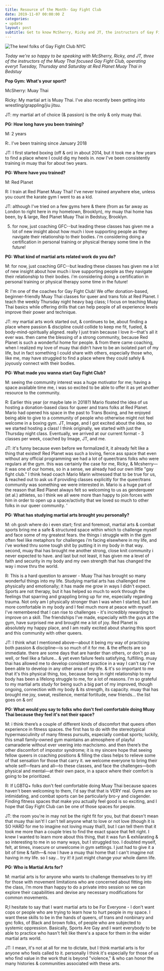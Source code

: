 ```yaml
---
title: Resource of the Month- Gay Fight Club 
date: 2019-11-07 00:00:00 Z
categories:
- update
layout: post
subtitle: Get to know McSherry, Ricky and JT, the instructors of Gay Fight Club!
---
```


![The kewl folks of Gay Fight Club NYC](/assets/)

 _Today we're so happy to be speaking with McSherry, Ricky, and JT, three of the instructors of the Muay Thai focused Gay Fight Club, operating everyt Tuesday, Thursday and Saturday at Red Planet Muay Thai in Bedstuy_
 
 **Pop Gym: What's your sport?**
 
McSherry: Muay Thai 

Ricky: My martial art is Muay Thai. I've also recently been getting into wrestling/grappling/jiu jitsu.

JT: my martial art of choice (& passion) is the only & only muay thai.

**PG: How long have you been training?**

M: 2 years

R:. I've been training since January 2018

JT: I first started boxing (off & on) in about 2014, but it took me a few years to find a place where I could dig my heels in. now I've been consistently training in muay thai for about two years.

**PG: Where have you trained?**

M: Red Planet 

R: I train at Red Planet Muay Thai! I've never trained anywhere else, unless you count the karate gym I went to as a kid.

JT:  although I've tried on a few gyms here & there (from as far away as London to right here in my hometown, Brooklyn), my muay thai home has been, by & large, Red Planet Muay Thai in Bedstuy, Brooklyn. 

5. for now, just coaching GFC--but leading these classes has given me a lot of new insight about how much i love supporting people as they navigate their relationship to their bodies. i'm considering doing a certification in personal training or physical therapy some time in the future!

**PG: What kind of martial arts related work do you do?**

M: for now, just coaching GFC--but leading these classes has given me a lot of new insight about how much i love supporting people as they navigate their relationship to their bodies. i'm considering doing a certification in personal training or physical therapy some time in the future!

R: I'm one of the coaches for Gay Fight Club! We offer donation-based, beginner-friendly Muay Thai classes for queer and trans folx at Red Planet. I teach the weekly Thursday night heavy bag class; I focus on teaching Muay Thai basics while offering drills that can help people of all experience levels improve their power and technique. 

JT: my martial arts work started out, & continues to be, about finding a place where passion & discipline could collide to keep me fit, fueled, & body-mind-spiritually aligned. really I just train because I love it—that's all it ever was. then came the blessing of a strong community, because Red Planet is such a wonderful home for people. & from there came coaching, when I realized my love of muay thai didn't have to be an isolated part of my life, but in fact something I could share with others, especially those who, like me, may have struggled to find a place where they could safely & joyously connect with their bodies.


**PG: What made you wanna start Gay Fight Club?**

M: seeing the community interest was a huge motivator for me; having a space available time me, i was so excited to be able to offer it as yet another resource to the community.

R: Earlier this year (or maybe late in 2018?) Mario floated the idea of us hosting a donation-based class for queer and trans folks at Red Planet. Mario had opened his space in the past to Trans Boxing, and he enjoyed being able to give to a community of people who otherwise might not feel welcome in a boxing gym. JT, Image, and I got excited about the idea, so we started hosting a class! I think originally, we started with just the Thursday night class. Eventually, we arrived at our current format - 3 classes per week, coached by Image, JT, and me.

JT: it's funny because even before we formalized it, it already felt like a thing that existed! Red Planet was such a loving, fierce ass space that even without any official programming we had a lot of queer/trans folks who were regulars at the gym. this was certainly the case for me, Ricky, & Mcsherry—it was one of our homes, so in a sense, we already had our own little "gay fight club." I think head coach Mario Marin witnessed that to be true for us, & reached out to ask us if providing classes explicitly for the queer/trans community was something we were interested in. Mario is a huge part of the reason that Red Planet always felt so welcoming to us as genderqueer (et al.) athletes, so I think we all were more than happy to join forces with him in order to open up a space/activity that we loved so much to other folks in our queer community. '

**PG: What has studying martial arts brought you personally?**

M: oh gosh where do i even start; first and foremost, martial arts & combat sports bring me a safe & structured space within which to challenge myself and face some of my greatest fears. the things i struggle with in the gym often feel like metaphors for challenges i’m facing elsewhere in my life, and i’ve worked thru some tough shit by putting it in my body in that way. second, muay thai has brought me another strong, close knit community i never expected to have. and last but not least, it has given me a level of faith and security in my body and my own strength that has changed the way i move thru the world. 

R: This is a hard question to answer - Muay Thai has brought so many wonderful things into my life. Studying martial arts has challenged me physically and emotionally; it has made me grow in ways I didn't expect. Sports are not therapy, but it has helped so much to work through the feelings that sparring and grappling bring up for me, especially regarding trauma. Not only am I physically stronger than I was when I started, but I am more comfortable in my body and I feel much more at peace with myself. I've remembered that I can rise to challenges - it's incredibly rewarding to improve on a skill. The friendships I've made, especially with the guys at the gym, have surprised me and brought me a lot of joy. Red Planet is absolutely my happy place, and I am really excited about sharing this sport and this community with other queers.

JT: I think what I mentioned above—about it being my way of practicing both passion & discipline—is so much of it for me. & the effects are so immediate. there are some days that are harder than others, or don't go as well, or feel like a failure... & yet even failure feels satisfying, fulfilling. muay thai has allowed me to develop consistent practice in a way I can't say I've been able to develop in any other area of my life. & it's so important to me that it's this physical thing, too, because being in right relationship to my body has been a lifelong struggle to me, for a lot of reasons. I'm so grateful to my martial arts study for being such a big part of my improved, though ongoing, connection with my body & its strength, its capacity. muay thai has brought me joy, sweat, resilience, mental fortitude, new friends... the list goes on & on!

**PG: What would you say to folks who don't feel comfortable doing Muay Thai because they feel it's not their space?** 

M: i think there’s a couple of different kinds of discomfort that queers often experience in fitness spaces. the first has to do with the stereotypical hypermasculinity of many fitness pursuits, especially combat sports; luckily, this small family-owned gym maintains an atmosphere of playful camaraderie without ever veering into machcismo. and then there’s the other discomfort of impostor syndrome; it is my sincere hope that seeing fellow queers in coaching positions & filling the class helps to relieve some of that sensation for those that carry it. we welcome everyone to bring their whole self—fears and all—to these classes, and face the challenges—both physical and mental—at their own pace, in a space where their comfort is going to be prioritized. 

R: If LGBTQ+ folks don't feel comfortable doing Muay Thai because spaces haven't been welcoming to them, I'd say that that is VERY real. Gyms are so intimidating, and combat sports can be particularly bro-y and cisgender. Finding fitness spaces that make you actually feel good is so exciting, and I hope that Gay Fight Club can be one of those spaces for people.

JT: the room you're in may not be the right fit for you, but that doesn't mean that muay thai isn't! I can't tell anyone what to love or not love (though it is SO HARD for me to imagine not loving muay thai!), but I can tell them that it took me more than a couple tries to find the exact space that felt right. I knew I wanted to learn more about this thing, that it was fun & exhilarating & so interesting to me in so many ways, but I struggled too. I doubted myself, felt, at times, insecure or unwelcome in gym settings. I just had to give it a bit of time & faith—& now I have a muay thai home that I can't imagine not having in my life. so I say... try it! it just might change your whole damn life.

**PG: Who is Martial Arts for?**

M: martial arts is for anyone who wants to challenge themselves to try it!! for those with movement limitations who are concerned about fitting into the class, i’m more than happy to do a private intro session so we can explore their capabilities and devise any necessary modifications for common movements. 

R;I hesitate to say that I want martial arts to be For Everyone - I don't want cops or people who are trying to learn how to hurt people in my space. I want these skills to be in the hands of queers, of trans and nonbinary and gnc folks, of Black and brown folks, of people who are subjected to systemic oppression. Basically, Sports Are Gay and I want everybody to be able to practice who hasn't felt like there's a space for them in the wider martial arts world.

JT: I mean, it's not at all for me to dictate, but I think martial arts is for anyone who feels called to it. personally I think it's especially for those of us who find value in the work that is beyond "violence," & who can honor the many histories & communities associated with these arts.
    
    
  
